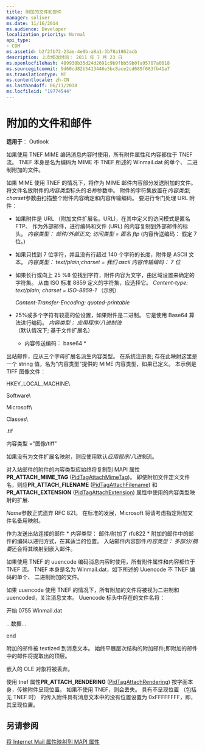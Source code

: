 ```yaml
---
title: 附加的文件和邮件
manager: soliver
ms.date: 11/16/2014
ms.audience: Developer
localization_priority: Normal
api_type:
- COM
ms.assetid: b2f2fb72-23ae-4e0b-a8a1-3b78a1862acb
description: 上次修改时间： 2011 年 7 月 23 日
ms.openlocfilehash: 489930b35d24d2691c9b9fbb59b0fa95707a0618
ms.sourcegitcommit: 9d60cd82b5413446e5bc8ace2cd689f683fb41a7
ms.translationtype: MT
ms.contentlocale: zh-CN
ms.lasthandoff: 06/11/2018
ms.locfileid: "19774544"
---
```

# <a name="attached-files-and-messages"></a>附加的文件和邮件

  
  
**适用于**： Outlook 
  
如果使用 TNEF MIME 编码消息内容时使用，所有附件属性和内容都位于 TNEF 流。 TNEF 本身是名为编码为 MIME 不 TNEF 所述的 Winmail.dat 的单个、 二进制附加的文件。 
  
如果 MIME 使用 TNEF 的情况下，将作为 MIME 邮件内容部分发送附加的文件。 将文件名放附件的*内容类型*标头的*名称*参数中。 附件的字符集放置在*内容类型*; *charset*参数由扫描整个附件内容确定和内容传输编码。 要进行专门处理 URL 附件： 
  
- 如果附件是 URL （附加文件扩展名。URL)，在其中定义的访问模式是匿名 FTP、 作为外部邮件，进行编码和文件 (URL) 的内容复制到外部邮件的标头。 *内容类型： 邮件/外部正文; 访问类型 = 匿名 ftp* (内容传送编码： 假定 7 位。) 
    
- 如果只找到 7 位字符，并且没有行超过 140 个字符的长度，附件是 ASCII 文本。 *内容类型： text/plain;charset = 我们 ascii 内容传输编码： 7 位* 
    
- 如果长行或向上 25 %8 位找到字符，附件内容为文字，由区域设置来确定的字符集。 从由 ISO 标准 8859 定义的字符集，应选择它。 *Content-type: text/plain; charset = ISO-8859-1* （示例） 
    
     *Content-Transfer-Encoding: quoted-printable* 
    
- 25%或多个字符有较高的位设置，如果附件是二进制。 它是使用 Base64 算法进行编码。 *内容类型： 应用程序/八进制流* （默认情况下; 基于文件扩展名） 
    
     * 内容传送编码： base64 * 
    
出站邮件，应从三个字母扩展名派生内容类型。 在系统注册表; 存在此映射这里是一个 string 值，名为"内容类型"提供的 MIME 内容类型，如果已定义。 本示例是 TIFF 图像文件：
  
HKEY_LOCAL_MACHINE\
  
Software\
  
Microsoft\
  
Classes\
  
.tif
  
内容类型 ="图像/tiff"
  
如果没有为文件扩展名映射，则应使用默认*应用程序/八进制*流。 
  
对入站邮件的附件的内容类型应始终将复制到 MAPI 属性**PR_ATTACH_MIME_TAG** ([PidTagAttachMimeTag](pidtagattachmimetag-canonical-property.md))。 即使附加文件定义文件名，则应**PR_ATTACH_FILENAME** ([PidTagAttachFilename](pidtagattachfilename-canonical-property.md)) 和**PR_ATTACH_EXTENSION** ([PidTagAttachExtension](pidtagattachextension-canonical-property.md)) 属性中使用的内容类型映射的扩展.
  
*Name*参数正式遗弃 RFC 821。 在标准的发展，Microsoft 将请考虑指定附加文件名备用映射。 
  
作为发送出站连接的邮件 * 内容类型： 邮件/附加了 rfc822 * 附加的邮件中的邮件的编码以递归方式，在其适当的位置。 入站邮件内容部件*内容类型： 多部分/摘要*还会将其映射到嵌入邮件。 
  
如果使用 TNEF 的 uuencode 编码消息内容时使用，所有附件属性和内容都位于 TNEF 流。 TNEF 本身是名为 Winmail.dat，如下所述的 Uuencode 不 TNEF 编码的单个、 二进制附加的文件。
  
如果 uuencode 使用 TNEF 的情况下，所有附加的文件将被视为二进制和 uuencoded，关注消息文本。 Uuencode 标头中存在的文件名将：
  
 开始 0755 Winmail.dat 
  
 ...数据... 
  
 end 
  
附加的邮件被 textized 到消息文本。 始终平展层次结构的附加邮件;即附加的邮件中的邮件将提取出的顶层。
  
嵌入的 OLE 对象将被丢弃。
  
使用 tnef 属性**PR_ATTACH_RENDERING** ([PidTagAttachRendering](pidtagattachrendering-canonical-property.md)) 按字面本身，传输附件呈现位置。 如果不使用 TNEF，则会丢失。 具有不呈现位置 （包括无 TNEF 时） 的传入附件具有消息文本中的没有位置设置为 0xFFFFFFFF，即，其呈现位置。
  
## <a name="see-also"></a>另请参阅



[将 Internet Mail 属性映射到 MAPI 属性](mapping-of-internet-mail-attributes-to-mapi-properties.md)

